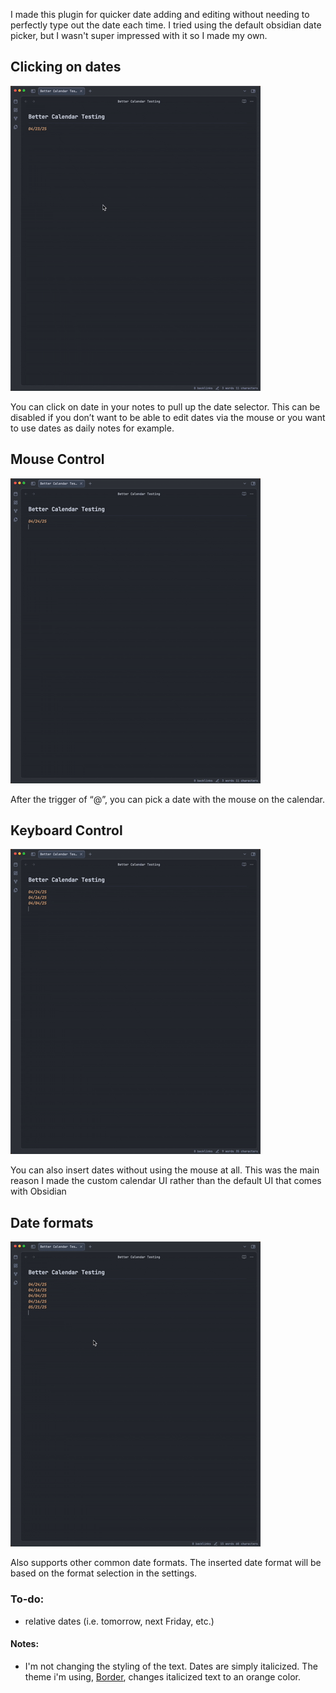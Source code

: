 I made this plugin for quicker date adding and editing without needing to perfectly type out the date each time. I tried using the default obsidian date picker, but I wasn't super impressed with it so I made my own.

## Clicking on dates
![alt text](<README gifs/Clicking on dates to change them.gif>)

You can click on date in your notes to pull up the date selector. This can be disabled if you don’t want to be able to edit dates via the mouse or you want to use dates as daily notes for example.

## Mouse Control
![alt text](<README gifs/Mouse control.gif>)

After the trigger of “@”, you can pick a date with the mouse on the calendar.

## Keyboard Control
![alt text](<README gifs/Keyboard control.gif>)

You can also insert dates without using the mouse at all. This was the main reason I made the custom calendar UI rather than the default UI that comes with Obsidian

## Date formats
![alt text](<README gifs/Different date formats.gif>)

Also supports other common date formats. The inserted date format will be based on the format selection in the settings.

### To-do:
- relative dates (i.e. tomorrow, next Friday, etc.)

#### Notes:
- I'm not changing the styling of the text. Dates are simply italicized. The theme i'm using, [Border](https://github.com/Akifyss/obsidian-border), changes italicized text to an orange color.